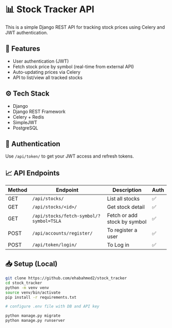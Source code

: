 # 📊 Stock Tracker API

This is a simple Django REST API for tracking stock prices using Celery and JWT authentication.

## 🚀 Features
- User authentication (JWT)
- Fetch stock price by symbol (real-time from external API)
- Auto-updating prices via Celery
- API to list/view all tracked stocks

## ⚙️ Tech Stack
- Django
- Django REST Framework
- Celery + Redis
- SimpleJWT
- PostgreSQL

## 🔐 Authentication

Use `/api/token/` to get your JWT access and refresh tokens.

## 📈 API Endpoints

| Method | Endpoint | Description | Auth |
|--------|----------|-------------|------|
| GET | `/api/stocks/` | List all stocks | ✅ |
| GET | `/api/stocks/<id>/` | Get stock detail | ✅ |
| GET | `/api/stocks/fetch-symbol/?symbol=TSLA` | Fetch or add stock by symbol | ✅ |
| POST | `/api/accounts/register/` | To register a user | ✅ |
| POST | `/api/token/login/` | To Log in | ✅ |

## 📥 Setup (Local)

```bash
git clone https://github.com/ehabahmed2/stock_tracker
cd stock_tracker
python -m venv venv
source venv/bin/activate
pip install -r requirements.txt

# configure .env file with DB and API key

python manage.py migrate
python manage.py runserver
```

